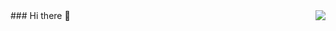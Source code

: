 <img align="right" src="https://github-readme-stats.vercel.app/api?NormanKu=syxuan&show_icons=true&icon_color=CE1D2D&text_color=718096&bg_color=ffffff&hide_title=true" />
### Hi there 👋

<!--
**NormanKu/NormanKu** is a ✨ _special_ ✨ repository because its `README.md` (this file) appears on your GitHub profile.

Here are some ideas to get you started:

- 🔭 I’m currently working on ...
- 🌱 I’m currently learning ...
- 👯 I’m looking to collaborate on ...
- 🤔 I’m looking for help with ...
- 💬 Ask me about ...
- 📫 How to reach me: ...
- 😄 Pronouns: ...
- ⚡ Fun fact: ...
-->
